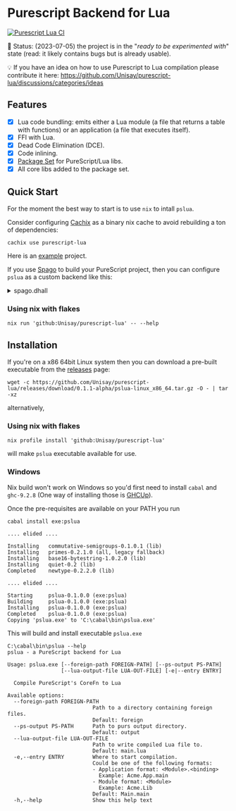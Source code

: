 # Purescript Backend for Lua

[![Purescript Lua CI](https://github.com/Unisay/purescript-lua/actions/workflows/ci.yaml/badge.svg)](https://github.com/Unisay/purescript-lua/actions/workflows/ci.yaml)

🔋 Status: (2023-07-05) the project is in the "_ready to be experimented with_" state (read: it likely contains bugs but is already usable).

💡 If you have an idea on how to use Purescript to Lua compilation please contribute it here:
https://github.com/Unisay/purescript-lua/discussions/categories/ideas

## Features

- [x] Lua code bundling: emits either a Lua module (a file that returns a table with functions) or an application (a file that executes itself).
- [x] FFI with Lua.
- [x] Dead Code Elimination (DCE).
- [x] Code inlining.
- [x] [Package Set](https://github.com/Unisay/purescript-lua-package-sets) for PureScript/Lua libs.
- [x] All core libs added to the package set.

## Quick Start

For the moment the best way to start is to use `nix` to intall `pslua`.

Consider configuring [Cachix](https://docs.cachix.org/installation) as a binary nix cache to avoid rebuilding a ton of dependencies:

```
cachix use purescript-lua
```

Here is an [example](https://github.com/Unisay/purescript-lua-example) project.

If you use [Spago](https://github.com/purescript/spago) to build your PureScript project, then you can configure `pslua` as a custom backend like this:

<details> <summary>spago.dhall</summary>

Assuming that `pslua` executable is already available on your PATH

```dhall
{ name = "acme-project"
, dependencies = [ "effect", "prelude" ]
, packages = ./packages.dhall
, sources = [ "src/**/*.purs" ]
, backend =
    ''
    pslua \
    --foreign-path . \
    --ps-output output \
    --lua-output-file dist/Acme_Main.lua \
    --entry Acme.Main
    ''
}
```

</details>

### Using nix with flakes

```
nix run 'github:Unisay/purescript-lua' -- --help
```

## Installation

If you're on a x86 64bit Linux system then you can download a pre-built executable from the [releases](https://github.com/Unisay/purescript-lua/releases) page:

```
wget -c https://github.com/Unisay/purescript-lua/releases/download/0.1.1-alpha/pslua-linux_x86_64.tar.gz -O - | tar -xz
```

alternatively,

### Using nix with flakes

```
nix profile install 'github:Unisay/purescript-lua'
```

will make `pslua` executable available for use.

### Windows

Nix build won't work on Windows so you'd first need to  install
`cabal` and `ghc-9.2.8` (One way of installing those is [GHCUp](https://www.haskell.org/ghcup/)).

Once the pre-requisites are available on your PATH
you run

```
cabal install exe:pslua

.... elided ....

Installing   commutative-semigroups-0.1.0.1 (lib)
Installing   primes-0.2.1.0 (all, legacy fallback)
Installing   base16-bytestring-1.0.2.0 (lib)
Installing   quiet-0.2 (lib)
Completed    newtype-0.2.2.0 (lib)

.... elided ....

Starting     pslua-0.1.0.0 (exe:pslua)
Building     pslua-0.1.0.0 (exe:pslua)
Installing   pslua-0.1.0.0 (exe:pslua)
Completed    pslua-0.1.0.0 (exe:pslua)
Copying 'pslua.exe' to 'C:\cabal\bin\pslua.exe'
```

This will build and install executable `pslua.exe`

```
C:\cabal\bin\pslua --help
pslua - a PureScript backend for Lua

Usage: pslua.exe [--foreign-path FOREIGN-PATH] [--ps-output PS-PATH]
                 [--lua-output-file LUA-OUT-FILE] [-e|--entry ENTRY]

  Compile PureScript's CoreFn to Lua

Available options:
  --foreign-path FOREIGN-PATH
                           Path to a directory containing foreign files.
                           Default: foreign
  --ps-output PS-PATH      Path to purs output directory.
                           Default: output
  --lua-output-file LUA-OUT-FILE
                           Path to write compiled Lua file to.
                           Default: main.lua
  -e,--entry ENTRY         Where to start compilation.
                           Could be one of the following formats:
                           - Application format: <Module>.<binding>
                             Example: Acme.App.main
                           - Module format: <Module>
                             Example: Acme.Lib
                           Default: Main.main
  -h,--help                Show this help text
```
